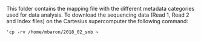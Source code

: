 This folder contains the mapping file with the different metadata categories used for data analysis. 
To download the sequencing data (Read 1, Read 2 and Index files) on the Cartesius supercomputer the following command:

```'cp -rv /home/mbaron/2018_02_smb ~```
 
